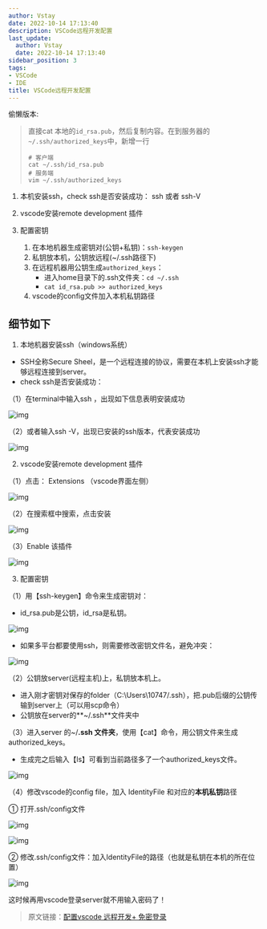 ```yaml
---
author: Vstay
date: 2022-10-14 17:13:40
description: VSCode远程开发配置
last_update:
  author: Vstay
  date: 2022-10-14 17:13:40
sidebar_position: 3
tags:
- VSCode
- IDE
title: VSCode远程开发配置
---
```


偷懒版本:

> 直接cat 本地的`id_rsa.pub`，然后复制内容。在到服务器的`~/.ssh/authorized_keys`中，新增一行
>
> ```shell
> # 客户端
> cat ~/.ssh/id_rsa.pub
> # 服务端
> vim ~/.ssh/authorized_keys
> ```

1. 本机安装ssh，check ssh是否安装成功： ssh 或者 ssh-V

2. vscode安装remote development 插件

3. 配置密钥
   1. 在本地机器生成密钥对(公钥+私钥)：`ssh-keygen`
   2. 私钥放本机，公钥放远程(~/.ssh路径下)
   3. 在远程机器用公钥生成`authorized_keys`：
      - 进入home目录下的.ssh文件夹：`cd ~/.ssh`
      - `cat id_rsa.pub >> authorized_keys`
   4. vscode的config文件加入本机私钥路径

<!-- more-->

## 细节如下

1. 本地机器安装ssh（windows系统）

- SSH全称Secure Sheel，是一个远程连接的协议，需要在本机上安装ssh才能够远程连接到server。
- check ssh是否安装成功：

（1）在terminal中输入ssh ，出现如下信息表明安装成功

![img](https://pic4.zhimg.com/v2-ba7c856e6cbd9bbad18f955858874737_b.jpg)

（2）或者输入ssh -V，出现已安装的ssh版本，代表安装成功

![img](https://pic4.zhimg.com/v2-806046c13951659faa315e9e7031e5d3_b.jpg)





2. vscode安装remote development 插件

（1）点击： Extensions （vscode界面左侧）

![img](https://pic2.zhimg.com/v2-6bff36a799659bd9173553914f5b7f0d_b.jpg)

（2）在搜索框中搜索，点击安装

![img](https://pic3.zhimg.com/v2-ee01b8dbc44664ca90e7279135aacb8e_b.jpg)

（3）Enable 该插件

![img](https://pic3.zhimg.com/v2-6150802ccdcce5c759d2725c3429ebbe_b.jpg)





3. 配置密钥

（1）用【ssh-keygen】命令来生成密钥对：

- id_rsa.pub是公钥，id_rsa是私钥。

![img](https://pic2.zhimg.com/v2-3eaa79dff5e3e568b4944457d5f72bb1_b.jpg)

- 如果多平台都要使用ssh，则需要修改密钥文件名，避免冲突：

![img](https://pic4.zhimg.com/v2-3d1d0aa68bdc29117a46c55db4daa673_b.jpg)



（2）公钥放server(远程主机)上，私钥放本机上。

- 进入刚才密钥对保存的folder（C:\Users\10747/.ssh），把.pub后缀的公钥传输到server上（可以用scp命令）
- 公钥放在server的**~/.ssh**文件夹中



（3）进入server 的~/**.ssh 文件夹**，使用【cat】命令，用公钥文件来生成 authorized_keys。

- 生成完之后输入【ls】可看到当前路径多了一个authorized_keys文件。

![img](https://pic1.zhimg.com/v2-a45d59506c3d9956ec3db1be46128388_b.jpg)



（4）修改vscode的config file，加入 IdentityFile 和对应的**本机私钥**路径

① 打开.ssh/config文件

![img](https://pic3.zhimg.com/v2-c59f3fd2682ffc4a22ba6c422f5f4bd2_b.jpg)

![img](https://pic3.zhimg.com/v2-9af4fa46dc08b2e247abfc796925d50a_b.jpg)



② 修改.ssh/config文件：加入IdentityFile的路径（也就是私钥在本机的所在位置）

![img](https://pic2.zhimg.com/v2-5abda2cf882caa20ee0e2d7a332c763d_b.jpg)

这时候再用vscode登录server就不用输入密码了！



> 原文链接：[配置vscode 远程开发+ 免密登录](https://zhuanlan.zhihu.com/p/222452460)
